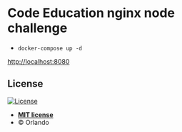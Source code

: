 # Code Education nginx node challenge

- `docker-compose up -d`

[http://localhost:8080](http://localhost:8080)

## License

[![License](http://img.shields.io/:license-mit-blue.svg?style=flat-square)](http://badges.mit-license.org)

- **[MIT license](https://mit-license.org/)**
- © Orlando
